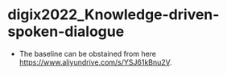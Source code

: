 # digix2022_Knowledge-driven-spoken-dialogue

- The baseline can be obstained from here https://www.aliyundrive.com/s/YSJ61kBnu2V.
